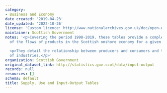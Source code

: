 ```yaml
---
category:
- Business and Economy
date_created: '2019-04-23'
date_updated: '2022-10-26'
license: 'Custom licence: http://www.nationalarchives.gov.uk/doc/open-government-licence/version/3/'
maintainer: Scottish Government
notes: '<p>Covering the period 1998-2019, these tables provide a complete picture
  of the flows of products in the Scottish onshore economy for a given year. </p>

  <p>They detail the relationship between producers and consumers and the interdependencies
  of industries.</p>'
organization: Scottish Government
original_dataset_link: http://statistics.gov.scot/data/input-output
records: null
resources: []
schema: default
title: Supply, Use and Input-Output Tables
---
```

